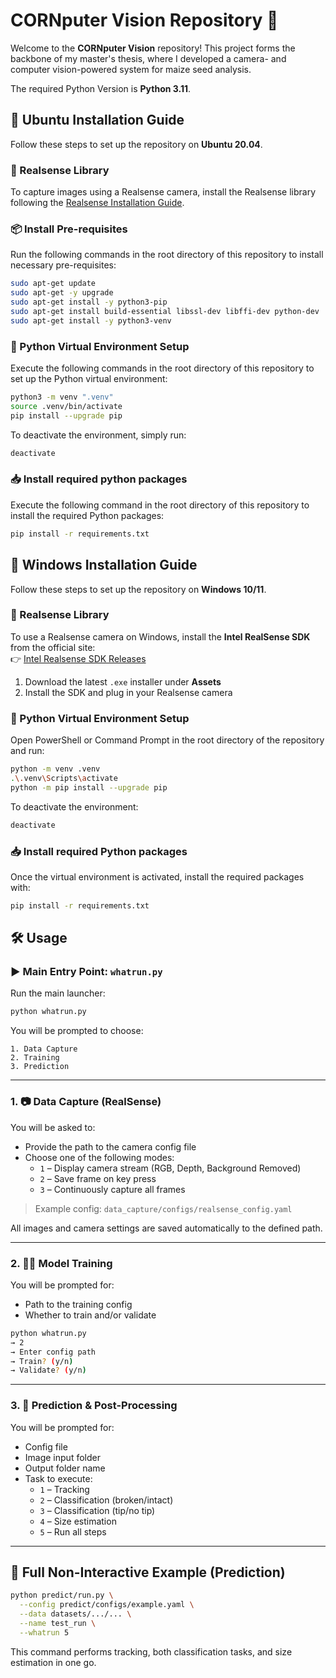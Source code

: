 # CORNputer Vision Repository 🌽

Welcome to the **CORNputer Vision** repository! This project forms the backbone of my master's thesis, where I developed a camera- and computer vision-powered system for maize seed analysis.

The required Python Version is **Python 3.11**.

## 🚀 Ubuntu Installation Guide
Follow these steps to set up the repository on **Ubuntu 20.04**.

### 🔧 Realsense Library
To capture images using a Realsense camera, install the Realsense library following the [Realsense Installation Guide](https://dev.intelrealsense.com/docs/compiling-librealsense-for-linux-ubuntu-guide).

### 📦 Install Pre-requisites
Run the following commands in the root directory of this repository to install necessary pre-requisites:

```bash
sudo apt-get update
sudo apt-get -y upgrade
sudo apt-get install -y python3-pip
sudo apt-get install build-essential libssl-dev libffi-dev python-dev
sudo apt-get install -y python3-venv
```

### 🐍 Python Virtual Environment Setup
Execute the following commands in the root directory of this repository to set up the Python virtual environment:

```bash
python3 -m venv ".venv"
source .venv/bin/activate
pip install --upgrade pip
```

To deactivate the environment, simply run:

```bash
deactivate
```

### 📥 Install required python packages
Execute the following command in the root directory of this repository to install the required Python packages:

```bash
pip install -r requirements.txt
```

## 🚀 Windows Installation Guide 
Follow these steps to set up the repository on **Windows 10/11**.

### 🔧 Realsense Library

To use a Realsense camera on Windows, install the **Intel RealSense SDK** from the official site:  
👉 [Intel Realsense SDK Releases](https://github.com/IntelRealSense/librealsense/releases)

1. Download the latest `.exe` installer under **Assets**
2. Install the SDK and plug in your Realsense camera

### 🐍 Python Virtual Environment Setup

Open PowerShell or Command Prompt in the root directory of the repository and run:

```bash
python -m venv .venv
.\.venv\Scripts\activate
python -m pip install --upgrade pip
```

To deactivate the environment:

```bash
deactivate
```

### 📥 Install required Python packages

Once the virtual environment is activated, install the required packages with:

```bash
pip install -r requirements.txt
```

## 🛠️ Usage

### ▶️ Main Entry Point: `whatrun.py`

Run the main launcher:

```bash
python whatrun.py
```

You will be prompted to choose:

```
1. Data Capture
2. Training
3. Prediction
```

---

### 1. 📷 Data Capture (RealSense)

You will be asked to:
- Provide the path to the camera config file
- Choose one of the following modes:
  - `1` – Display camera stream (RGB, Depth, Background Removed)
  - `2` – Save frame on key press
  - `3` – Continuously capture all frames

> Example config: `data_capture/configs/realsense_config.yaml`

All images and camera settings are saved automatically to the defined path.

---

### 2. 🏋️‍♂️ Model Training

You will be prompted for:
- Path to the training config
- Whether to train and/or validate

```bash
python whatrun.py
→ 2
→ Enter config path
→ Train? (y/n)
→ Validate? (y/n)
```

---

### 3. 🧪 Prediction & Post-Processing

You will be prompted for:
- Config file
- Image input folder
- Output folder name
- Task to execute:
  - `1` – Tracking
  - `2` – Classification (broken/intact)
  - `3` – Classification (tip/no tip)
  - `4` – Size estimation
  - `5` – Run all steps

---

## 🔁 Full Non-Interactive Example (Prediction)

```bash
python predict/run.py \
  --config predict/configs/example.yaml \
  --data datasets/.../... \
  --name test_run \
  --whatrun 5
```

This command performs tracking, both classification tasks, and size estimation in one go.